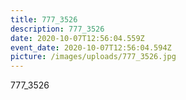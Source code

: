 ```yaml
---
title: 777_3526
description: 777_3526
date: 2020-10-07T12:56:04.559Z
event_date: 2020-10-07T12:56:04.594Z
picture: /images/uploads/777_3526.jpg
---
```

777_3526